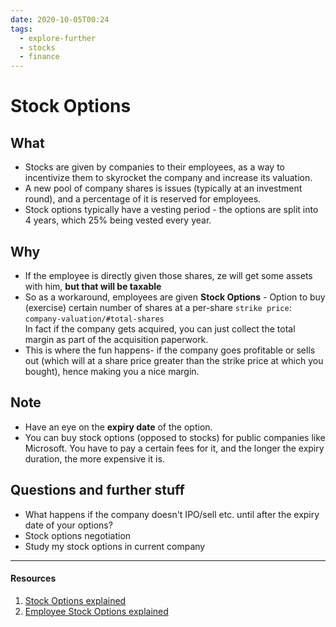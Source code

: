 ```yaml
---
date: 2020-10-05T00:24
tags: 
  - explore-further
  - stocks
  - finance
---
```


# Stock Options 

## What
- Stocks are given by companies to their employees, as a way to incentivize them to skyrocket the company and increase its valuation.
- A new pool of company shares is issues (typically at an investment round), and a percentage of it is reserved for employees.
- Stock options typically have a vesting period - the options are split into 4 years, which 25% being vested every year.

## Why
- If the employee is directly given those shares, ze will get some assets with him, **but that will be taxable**
- So as a workaround, employees are given **Stock Options** - Option to buy (exercise) certain number of shares at a per-share `strike price`: `company-valuation/#total-shares`  
In fact if the company gets acquired, you can just collect the total margin as part of the acquisition paperwork.
- This is where the fun happens- if the company goes profitable or sells out (which will  at a share price greater than the strike price at which you bought), hence making you a nice margin.  

## Note

- Have an eye on the **expiry date** of the option.
- You can buy stock options (opposed to stocks) for public companies like Microsoft. You have to pay a certain fees for it, and the longer the expiry duration, the more expensive it is.


## Questions and further stuff

- What happens if the company doesn't IPO/sell etc. until after the expiry date of your options?
- Stock options negotiation
- Study my stock options in current company



---

#### Resources

1. [Stock Options explained](https://www.youtube.com/watch?v=jjcTcYK3MQI)
2. [Employee Stock Options explained](https://www.youtube.com/watch?v=sakQ5cqbNlE)
